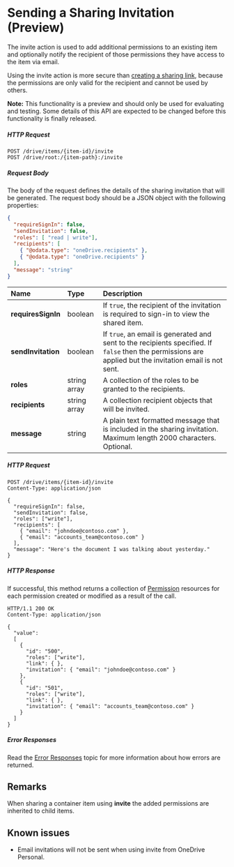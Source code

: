 # Sending a Sharing Invitation (Preview)

The invite action is used to add additional permissions to an existing item
and optionally notify the recipient of those permissions they have access to
the item via email.

Using the invite action is more secure than [creating a sharing link](sharing_createLink.md),
because the permissions are only valid for the recipient and cannot be used by others.

**Note:** This functionality is a preview and should only be used for evaluating
and testing. Some details of this API are expected to be changed before this
functionality is finally released.

##### HTTP Request

<!-- { "blockType": "ignored" } -->
```
POST /drive/items/{item-id}/invite
POST /drive/root:/{item-path}:/invite
```

##### Request Body
The body of the request defines the details of the sharing invitation that will
be generated. The request body should be a JSON object with the following
properties:

<!-- { "blockType": "resource", "@odata.type": "oneDrive.inviteParameters", "scopes": "files.readwrite" } -->
```json
{
  "requireSignIn": false,
  "sendInvitation": false,
  "roles": [ "read | write"],
  "recipients": [
    { "@odata.type": "oneDrive.recipients" },
    { "@odata.type": "oneDrive.recipients" }
  ],
  "message": "string"
}
```

| Name               | Type         | Description                                                                                                |
|:-------------------|:-------------|:-----------------------------------------------------------------------------------------------------------|
| **requiresSignIn** | boolean      | If `true`, the recipient of the invitation is required to sign-in to view the shared item.            |
| **sendInvitation** | boolean      | If `true`, an email is generated and sent to the recipients specified. If `false` then the permissions are applied but the invitation email is not sent.            |
| **roles**          | string array | A collection of the roles to be granted to the recipients.                         |
| **recipients**     | string array | A collection recipient objects that will be invited. |
| **message**        | string       | A plain text formatted message that is included in the sharing invitation. Maximum length 2000 characters. Optional. |

##### HTTP Request

<!-- { "blockType": "request", "name": "send-sharing-invite", "@odata.type": "oneDrive.inviteParameters", 
"scopes": "files.readwrite", "target": "action" } -->
```http
POST /drive/items/{item-id}/invite
Content-Type: application/json

{
  "requireSignIn": false,
  "sendInvitation": false,
  "roles": ["write"],
  "recipients": [
    { "email": "johndoe@contoso.com" },
    { "email": "accounts_team@contoso.com" }
  ],
  "message": "Here's the document I was talking about yesterday."
}
```

##### HTTP Response

If successful, this method returns a collection of [Permission](../resources/permission.md)
resources for each permission created or modified as a result of the call.

<!-- { "blockType": "response", "@odata.type": "oneDrive.permission", "isCollection": true, "truncated": true } -->
```http
HTTP/1.1 200 OK
Content-Type: application/json

{
  "value":
  [
    {
      "id": "500",
      "roles": ["write"],
      "link": { },
      "invitation": { "email": "johndoe@contoso.com" }
    },
    {
      "id": "501",
      "roles": ["write"],
      "link": { },
      "invitation": { "email": "accounts_team@contoso.com" }
    }
  ]
}
```

##### Error Responses

Read the [Error Responses][error-response] topic for more information about
how errors are returned.

## Remarks

When sharing a container item using **invite** the added permissions are
inherited to child items.

## Known issues

* Email invitations will not be sent when using invite from OneDrive Personal.

[error-response]: ../misc/errors.md

<!-- {
  "type": "#page.annotation",
  "description": "Add permissions to an item and optionally send a sharing notification.",
  "keywords": "retrieve,item,metadata",
  "section": "documentation",
  "tocPath": "Sharing/Add Permissions"
} -->
